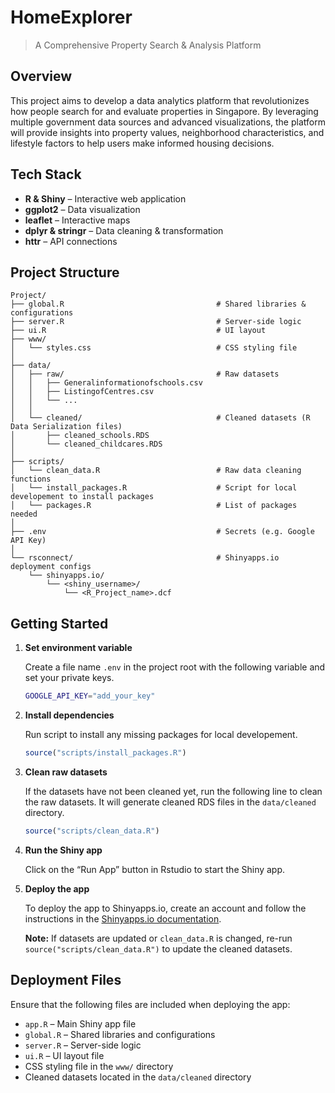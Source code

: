 # HomeExplorer

> A Comprehensive Property Search & Analysis Platform

## Overview

This project aims to develop a data analytics platform that revolutionizes how people search for and evaluate properties in Singapore. By leveraging multiple government data sources and advanced visualizations, the platform will provide insights into property values, neighborhood characteristics, and lifestyle factors to help users make informed housing decisions.

## Tech Stack

- **R & Shiny** – Interactive web application
- **ggplot2** – Data visualization
- **leaflet** – Interactive maps
- **dplyr & stringr** – Data cleaning & transformation
- **httr** – API connections

## Project Structure

```
Project/
├── global.R                                  # Shared libraries & configurations
├── server.R                                  # Server-side logic
├── ui.R                                      # UI layout
├── www/
│   └── styles.css                            # CSS styling file
│
├── data/
│   ├── raw/                                  # Raw datasets
│   │   ├── Generalinformationofschools.csv
│   │   ├── ListingofCentres.csv
│   │   └── ...
│   │
│   └── cleaned/                              # Cleaned datasets (R Data Serialization files)
│       ├── cleaned_schools.RDS
│       └── cleaned_childcares.RDS
│
├── scripts/
│   └── clean_data.R                          # Raw data cleaning functions
│   └── install_packages.R                    # Script for local developement to install packages
│   └── packages.R                            # List of packages needed
│
├── .env                                      # Secrets (e.g. Google API Key)
│
└── rsconnect/                                # Shinyapps.io deployment configs
    └── shinyapps.io/
        └── <shiny_username>/
            └── <R_Project_name>.dcf
```

## Getting Started

1.  **Set environment variable**

    Create a file name `.env` in the project root with the following variable and set your private keys.

    ```bash
    GOOGLE_API_KEY="add_your_key"
    ```

1.  **Install dependencies**

    Run script to install any missing packages for local developement.

    ```r
    source("scripts/install_packages.R")
    ```

1.  **Clean raw datasets**

    If the datasets have not been cleaned yet, run the following line to clean the raw datasets. It will generate cleaned RDS files in the `data/cleaned` directory.

    ```r
    source("scripts/clean_data.R")
    ```

1.  **Run the Shiny app**

    Click on the “Run App” button in Rstudio to start the Shiny app.

1.  **Deploy the app**

    To deploy the app to Shinyapps.io, create an account and follow the instructions in the [Shinyapps.io documentation](https://docs.rstudio.com/shinyapps.io/).

    **Note:** If datasets are updated or `clean_data.R` is changed, re-run `source("scripts/clean_data.R")` to update the cleaned datasets.

## Deployment Files

Ensure that the following files are included when deploying the app:

- `app.R` – Main Shiny app file
- `global.R` – Shared libraries and configurations
- `server.R` – Server-side logic
- `ui.R` – UI layout file
- CSS styling file in the `www/` directory
- Cleaned datasets located in the `data/cleaned` directory
